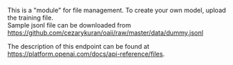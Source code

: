This is a "module" for file management. To create your own model, upload the training file.  
Sample jsonl file can be downloaded from https://github.com/cezarykuran/oaii/raw/master/data/dummy.jsonl

The description of this endpoint can be found at https://platform.openai.com/docs/api-reference/files.
